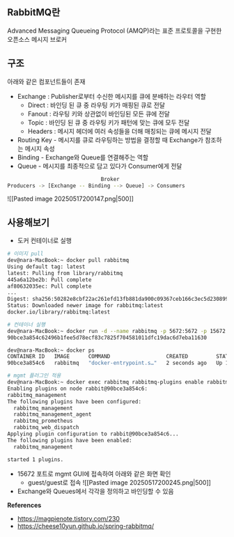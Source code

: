 ## RabbitMQ란
Advanced Messaging Queueing Protocol (AMQP)라는 표준 프로토콜을 구현한 오픈소스 메시지 브로커

## 구조
아래와 같은 컴포넌트들이 존재
- Exchange : Publisher로부터 수신한 메시지를 큐에 분배하는 라우터 역할
    - Direct : 바인딩 된 큐 중 라우팅 키가 매핑된 큐로 전달
    - Fanout : 라우팅 키와 상관없이 바인딩된 모든 큐에 전달
    - Topic : 바인딩 된 큐 중 라우팅 키가 패턴에 맞는 큐에 모두 전달
    - Headers : 메시지 헤더에 여러 속성들을 더해 매칭되는 큐에 메시지 전달
- Routing Key - 메시지를 큐로 라우팅하는 방법을 결정할 때 Exchange가 참조하는 메시지 속성
- Binding - Exchange와 Queue를 연결해주는 역할
- Queue - 메시지를 최종적으로 담고 있다가 Consumer에게 전달
```bash
		                      Broker
Producers -> [Exchange -- Binding --> Queue] -> Consumers
```
![[Pasted image 20250517200147.png|500]]

## 사용해보기
- 도커 컨테이너로 실행
```bash
# 이미지 pull
dev@nara-MacBook:~ docker pull rabbitmq
Using default tag: latest
latest: Pulling from library/rabbitmq
445a6a12be2b: Pull complete
af80632035ec: Pull complete
...
Digest: sha256:50282e8cbf22ac261efd13fb881da900c09367ceb166c3ec5d23089986464df6
Status: Downloaded newer image for rabbitmq:latest
docker.io/library/rabbitmq:latest

# 컨테이너 실행
dev@nara-MacBook:~ docker run -d --name rabbitmq -p 5672:5672 -p 15672:15672 rabbitmq
90bce3a854c62496b1fee5d78ecf83c7825f704581011dfc19dac6d7eba11630

dev@nara-MacBook:~ docker ps
CONTAINER ID   IMAGE      COMMAND                  CREATED         STATUS        PORTS                                                                                              NAMES
90bce3a854c6   rabbitmq   "docker-entrypoint.s…"   2 seconds ago   Up 1 second   4369/tcp, 0.0.0.0:5672->5672/tcp, 5671/tcp, 15691-15692/tcp, 25672/tcp, 0.0.0.0:15672->15672/tcp   rabbitmq

# mgmt 플러그인 적용
dev@nara-MacBook:~ docker exec rabbitmq rabbitmq-plugins enable rabbitmq_management
Enabling plugins on node rabbit@90bce3a854c6:
rabbitmq_management
The following plugins have been configured:
  rabbitmq_management
  rabbitmq_management_agent
  rabbitmq_prometheus
  rabbitmq_web_dispatch
Applying plugin configuration to rabbit@90bce3a854c6...
The following plugins have been enabled:
  rabbitmq_management

started 1 plugins.
```
- 15672 포트로 mgmt GUI에 접속하여 아래와 같은 화면 확인
    - guest/guest로 접속
    ![[Pasted image 20250517200245.png|500]]
- Exchange와 Queues에서 각각을 정의하고 바인딩할 수 있음


**References**
- https://magpienote.tistory.com/230
- https://cheese10yun.github.io/spring-rabbitmq/